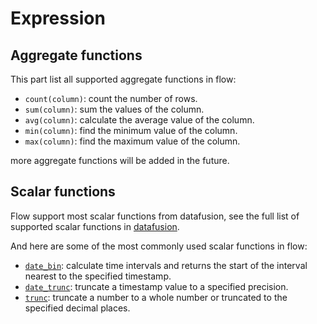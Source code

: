 # Expression

## Aggregate functions

This part list all supported aggregate functions in flow:

- `count(column)`: count the number of rows.
- `sum(column)`: sum the values of the column.
- `avg(column)`: calculate the average value of the column.
- `min(column)`: find the minimum value of the column.
- `max(column)`: find the maximum value of the column.

more aggregate functions will be added in the future.

## Scalar functions

Flow support most scalar functions from datafusion, see the full list of supported scalar functions in [datafusion](/reference/sql/functions/df-functions#scalar-functions).

And here are some of the most commonly used scalar functions in flow:

- [`date_bin`](/reference/sql/functions/df-functions#date-bin): calculate time intervals and returns the start of the interval nearest to the specified timestamp.
- [`date_trunc`](/reference/sql/functions/df-functions#date-trunc): truncate a timestamp value to a specified precision.
- [`trunc`](/reference/sql/functions/df-functions#trunc): truncate a number to a whole number or truncated to the specified decimal places.
